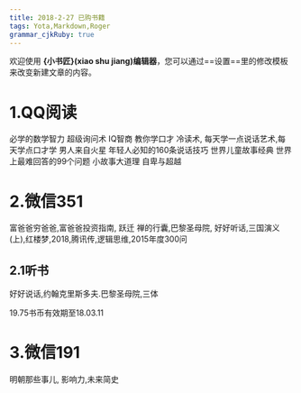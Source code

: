 ```yaml
---
title: 2018-2-27 已购书籍
tags: Yota,Markdown,Roger
grammar_cjkRuby: true
---
```



欢迎使用 **{小书匠}(xiao shu jiang)编辑器**，您可以通过==设置==里的修改模板来改变新建文章的内容。

# 1.QQ阅读
必学的数学智力
超级询问术
IQ智商
教你学口才
冷读术,
每天学一点说话艺术,每天学点口才学
男人来自火星
年轻人必知的160条说话技巧
世界儿童故事经典
世界上最难回答的99个问题
小故事大道理
自卑与超越

# 2.微信351
富爸爸穷爸爸,富爸爸投资指南,
跃迁
禅的行囊,巴黎圣母院,
好好听话,三国演义(上),红楼梦,2018,腾讯传,逻辑思维,2015年度300问
## 2.1听书
好好说话,约翰克里斯多夫.巴黎圣母院,三体

19.75书币有效期至18.03.11

# 3.微信191
明朝那些事儿,
影响力,未来简史